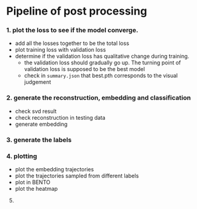 # Pipeline of post processing

### 1. plot the loss to see if the model converge.
    
- add all the losses together to be the total loss
- plot training loss with validation loss
- determine if the validation loss has qualitative change during training.
  - the validation loss should gradually go up. The turning point of validation loss is supposed to be the best model
  - check in `summary.json` that  best.pth corresponds to the visual judgement

### 2. generate the reconstruction, embedding and classification
- check svd result
- check reconstruction in testing data
- generate embedding

### 3. generate the labels

### 4. plotting
- plot the embedding trajectories
- plot the trajectories sampled from different labels
- plot in BENTO
- plot the heatmap
5.